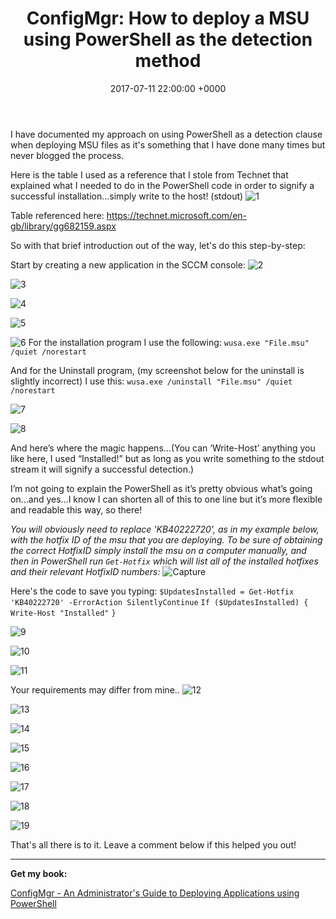 ﻿---
layout: post
title:  "ConfigMgr: How to deploy a MSU using PowerShell as the detection method"
date:   2017-07-11 22:00:00 +0000
categories: ConfigMgr
tags: [configmgr, powershell, deployment]
---
I have documented my approach on using PowerShell as a detection clause when deploying MSU files as it's something that I have done many times but never blogged the process.

Here is the table I used as a reference that I stole from Technet that explained what I needed to do in the PowerShell code in order to signify a successful installation…simply write to the host!  (stdout)
![1](/assets/images/DeployMSU/1.PNG)

Table referenced here:  https://technet.microsoft.com/en-gb/library/gg682159.aspx

So with that brief introduction out of the way, let's do this step-by-step:

Start by creating a new application in the SCCM console:
![2](/assets/images/DeployMSU/2.PNG)

![3](/assets/images/DeployMSU/3.PNG)

![4](/assets/images/DeployMSU/4.PNG)

![5](/assets/images/DeployMSU/5.PNG)

![6](/assets/images/DeployMSU/6.PNG)
For the installation program I use the following:
`wusa.exe "File.msu" /quiet /norestart`

And for the Uninstall program, (my screenshot below for the uninstall is slightly incorrect) I use this:
`wusa.exe /uninstall "File.msu" /quiet /norestart`

![7](/assets/images/DeployMSU/7.PNG)

![8](/assets/images/DeployMSU/8.PNG)

And here’s where the magic happens…(You can ‘Write-Host’ anything you like here, I used “Installed!” but as long as you write something to the stdout stream it will signify a successful detection.)

I’m not going to explain the PowerShell as it’s pretty obvious what’s going on…and yes…I know I can shorten all of this to one line but it’s more flexible and readable this way, so there!

*You will obviously need to replace 'KB40222720', as in my example below, with the hotfix ID of the msu that you are deploying.  To be sure of obtaining the correct  HotfixID simply install the msu on a computer manually, and then in PowerShell run `Get-Hotfix` which will list all of the installed hotfixes and their relevant HotfixID numbers:*
![Capture](/assets/images/DeployMSU/Capture.PNG)

Here's the code to save you typing:
`$UpdatesInstalled = Get-Hotfix 'KB40222720' -ErrorAction SilentlyContinue`
`If ($UpdatesInstalled) {`
    `Write-Host "Installed"`
`}`

![9](/assets/images/DeployMSU/9.PNG)

![10](/assets/images/DeployMSU/10.PNG)

![11](/assets/images/DeployMSU/11.PNG)

Your requirements may differ from mine..
![12](/assets/images/DeployMSU/12.PNG)

![13](/assets/images/DeployMSU/13.PNG)

![14](/assets/images/DeployMSU/14.PNG)

![15](/assets/images/DeployMSU/15.PNG)

![16](/assets/images/DeployMSU/16.PNG)

![17](/assets/images/DeployMSU/17.PNG)

![18](/assets/images/DeployMSU/18.PNG)

![19](/assets/images/DeployMSU/19.PNG)

That's all there is to it.
Leave a comment below if this helped you out!

---

**Get my book:**

[ConfigMgr - An Administrator's Guide to Deploying Applications using PowerShell](https://leanpub.com/configmgr-DeployUsingPS)